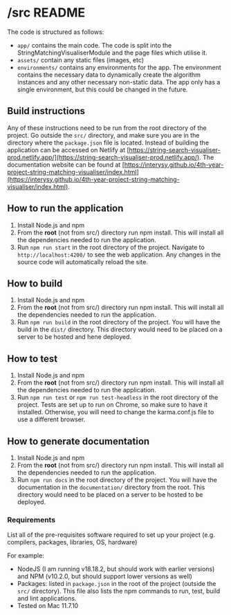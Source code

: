 # /src README

The code is structured as follows:
- `app/` contains the main code. The code is split into the StringMatchingVisualiserModule and the page files which utilise it.
- `assets/` contain any static files (images, etc)
- `environments/` contains any environments for the app. The environment contains the necessary data to dynamically create the algorithm instances and any other necessary non-static data. The app only has a single environment, but this could be changed in the future.

## Build instructions

Any of these instructions need to be run from the root directory of the project. Go outside the `src/` directory, and make sure you are in the directory where the `package.json` file is located. Instead of building the application can be accessed on Netlify at [https://string-search-visualiser-prod.netlify.app/](https://string-search-visualiser-prod.netlify.app/). The documentation website can be found at [https://interysy.github.io/4th-year-project-string-matching-visualiser/index.html](https://interysy.github.io/4th-year-project-string-matching-visualiser/index.html).

## How to run the application

1. Install Node.js and npm
2. From the <b>root</b> (not from src/) directory run npm install. This will install all the dependencies needed to run the application.
3. Run `npm run start` in the root directory of the project. Navigate to `http://localhost:4200/` to see the web application. Any changes in the source code will automatically reload the site.

## How to build

1. Install Node.js and npm
2. From the <b>root</b> (not from src/) directory run npm install. This will install all the dependencies needed to run the application.
3. Run `npm run build` in the root directory of the project. You will have the build in the `dist/` directory. This directory would need to be placed on a server to be hosted and hene deployed.


## How to test
1. Install Node.js and npm
2. From the <b>root</b> (not from src/) directory run npm install. This will install all the dependencies needed to run the application.
3. Run `npm run test` or `npm run test-headless` in the root directory of the project. Tests are set up to run on Chrome, so make sure to have it installed. Otherwise, you will need to change the karma.conf.js file to use a different browser.

## How to generate documentation
1. Install Node.js and npm
2. From the <b>root</b> (not from src/) directory run npm install. This will install all the dependencies needed to run the application.
3. Run `npm run docs` in the root directory of the project. You will have the documentation in the `documentation/` directory from the root. This directory would need to be placed on a server to be hosted to be deployed.



### Requirements

List all of the pre-requisites software required to set up your project (e.g. compilers, packages, libraries, OS, hardware)

For example:

* NodeJS (I am running v18.18.2, but should work with earlier versions) and NPM (v10.2.0, but should support lower versions as well)
* Packages: listed in `package.json` in the root of the project (outside the `src/` directory). This file also lists the npm commands to run, test, build and lint applications.
* Tested on Mac 11.7.10



